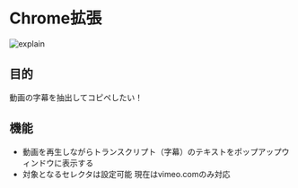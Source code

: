 # Chrome拡張
![explain](https://github.com/memento09/Text-Extractor/assets/58204894/3bcae42f-3ef5-4324-a615-d99f1de0fcc6)
## 目的
動画の字幕を抽出してコピペしたい！
## 機能
- 動画を再生しながらトランスクリプト（字幕）のテキストをポップアップウィンドウに表示する
- 対象となるセレクタは設定可能
現在はvimeo.comのみ対応